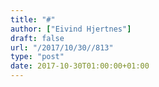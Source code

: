 ```yaml
---
title: "#"
author: ["Eivind Hjertnes"]
draft: false
url: "/2017/10/30//813"
type: "post"
date: 2017-10-30T01:00:00+01:00
---
```

